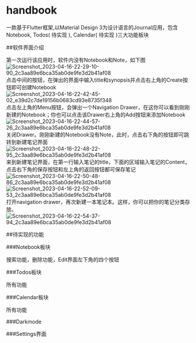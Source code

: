 # handbook

一款基于Flutter框架,以Material Design 3为设计语言的Journal应用，包含Notebook, Todos( 待实现 ), Calendar( 待实现 )三大功能板块

##软件界面介绍

第一次运行该应用时，软件内没有Notebook和Note，如下图![Screenshot_2023-04-16-22-29-10-90_2c3aa89e6bca35ab0de9fe3d2b41af08](https://user-images.githubusercontent.com/98510207/232320088-3bec761c-4026-443b-b37d-11bb6438c974.jpg)
点击中间的按钮，在弹出的界面中输入title和synopsis并点击右上角的Create按钮即可创建Notebook
![Screenshot_2023-04-16-22-42-45-02_e39d2c7de19156b0683cd93e8735f348](https://user-images.githubusercontent.com/98510207/232320749-9240fc95-3300-4d97-9ec1-dcc5885e0e8c.jpg)
点击左上角的Menu按钮，会弹出一个Navigation Drawer，在这你可以看到刚刚新建的Notebook；你也可以点击该Drawer右上角的Add按钮来添加Notebook
![Screenshot_2023-04-16-22-44-57-26_2c3aa89e6bca35ab0de9fe3d2b41af08](https://user-images.githubusercontent.com/98510207/232320827-1db2567d-1964-4aaf-a1a9-11afc62bf43c.jpg)
关闭Drawer。刚刚新建的Notebook没有Note，此时，点击右下角的按钮即可跳转到新建笔记界面
![Screenshot_2023-04-16-22-48-22-95_2c3aa89e6bca35ab0de9fe3d2b41af08](https://user-images.githubusercontent.com/98510207/232321050-3bfb801d-0553-44be-97af-f08566a4dc23.jpg)
来到新建笔记界面，在第一行输入笔记的title，下面的区域输入笔记的Content，点击右下角的保存按钮和左上角的返回按钮都可保存笔记
![Screenshot_2023-04-16-22-50-48-86_2c3aa89e6bca35ab0de9fe3d2b41af08](https://user-images.githubusercontent.com/98510207/232321171-995d3e2a-c50a-4bb1-99a2-377f4f384c58.jpg)
![Screenshot_2023-04-16-22-52-09-53_2c3aa89e6bca35ab0de9fe3d2b41af08](https://user-images.githubusercontent.com/98510207/232321246-a8503236-f13a-4470-992c-339ce9a950dd.jpg)
打开navigation drawer，再次新建一本笔记本。这样，你可以把你的笔记分类存放。![Screenshot_2023-04-16-22-54-37-94_2c3aa89e6bca35ab0de9fe3d2b41af08](https://user-images.githubusercontent.com/98510207/232321398-8e1e0659-cc24-4997-a11f-0302b2b5017e.jpg)

##待实现的功能

###Notebook板块

搜索功能，删除功能，Edit界面左下角的四个按钮

###Todos板块

所有功能

###Calendar板块

所有功能

###Darkmode

###Settings界面

